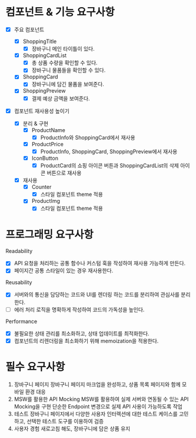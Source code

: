 # 컴포넌트 & 기능 요구사항

- [x] 주요 컴포넌트

  - [x] ShoppingTitle
    - [x] 장바구니 메인 타이틀이 있다.
  - [x] ShoppingCardList
    - [x] 총 상품 수량을 확인할 수 있다.
    - [x] 장바구니 물품들을 확인할 수 있다.
  - [x] ShoppingCard
    - [x] 장바구니에 담긴 물품을 보여준다.
  - [x] ShoppingPreview
    - [x] 결제 예상 금액을 보여준다.

- [x] 컴포넌트 재사용성 높이기

  - [x] 분리 & 구현
    - [x] ProductName
      - [x] ProductInfo와 ShoppingCard에서 재사용
    - [x] ProductPrice
      - [x] ProductInfo, ShoppingCard, ShoppingPreview에서 재사용
    - [x] IconButton
      - [x] ProductCard의 쇼핑 아이콘 버튼과 ShoppingCardList의 삭제 아이콘 버튼으로 재사용
  - [x] 재사용
    - [x] Counter
      - [x] 스타일 컴포넌트 theme 적용
    - [x] ProductImg
      - [x] 스타일 컴포넌트 theme 적용

# 프로그래밍 요구사항

Readability

- [x] API 요청을 처리하는 공통 함수나 커스텀 훅을 작성하여 재사용 가능하게 만든다.
- [x] 페이지간 공통 스타일이 있는 경우 재사용한다.

Reusability

- [x] 서버와의 통신을 담당하는 코드와 UI를 렌더링 하는 코드를 분리하여 관심사를 분리한다.
- [ ] 에러 처리 로직을 명확하게 작성하여 코드의 가독성을 높인다.

Performance

- [x] 불필요한 상태 관리를 최소화하고, 상태 업데이트를 최적화한다.
- [x] 컴포넌트의 리렌더링을 최소화하기 위해 memoization을 적용한다.

# 필수 요구사항

1. 장바구니 페이지
   장바구니 페이지 마크업을 완성하고, 상품 목록 페이지와 함께 모바일 환경 대응
2. MSW를 활용한 API Mocking
   MSW를 활용하여 실제 서버와 연동될 수 있는 API Mocking을 구현
   단순한 Endpoint 변경으로 실제 API 사용이 가능하도록 작업
3. 테스트
   장바구니 페이지에서 다양한 사용자 인터렉션에 대한 테스트 케이스를 고민하고, 선택한 테스트 도구를 이용하여 검증
4. 사용자 경험
   새로고침 해도, 장바구니에 담은 상품 유지
